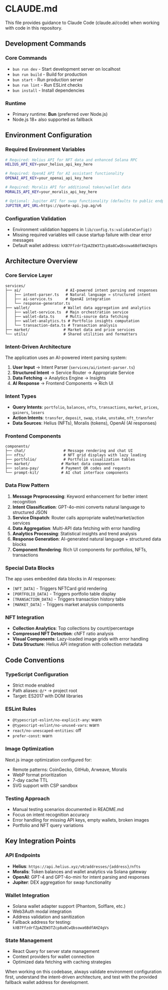 # CLAUDE.md

This file provides guidance to Claude Code (claude.ai/code) when working with code in this repository.

## Development Commands

### Core Commands
- `bun run dev` - Start development server on localhost
- `bun run build` - Build for production
- `bun start` - Run production server
- `bun run lint` - Run ESLint checks
- `bun install` - Install dependencies

### Runtime
- Primary runtime: **Bun** (preferred over Node.js)
- Node.js 18+ also supported as fallback

## Environment Configuration

### Required Environment Variables
```bash
# Required: Helius API for NFT data and enhanced Solana RPC
HELIUS_API_KEY=your_helius_api_key_here

# Required: OpenAI API for AI assistant functionality
OPENAI_API_KEY=your_openai_api_key_here

# Required: Moralis API for additional token/wallet data
MORALIS_API_KEY=your_moralis_api_key_here

# Optional: Jupiter API for swap functionality (defaults to public endpoint)
JUPITER_API_URL=https://quote-api.jup.ag/v6
```

### Configuration Validation
- Environment validation happens in `lib/config.ts:validateConfig()`
- Missing required variables will cause startup failure with clear error messages
- Default wallet address: `kXB7FfzdrfZpAZEW3TZcp8a8CwQbsowa6BdfAHZ4gVs`

## Architecture Overview

### Core Service Layer
```
services/
├── ai/                    # AI-powered intent parsing and responses
│   ├── intent-parser.ts   # Natural language → structured intent
│   ├── ai-service.ts      # OpenAI integration
│   └── response-generator.ts
├── wallet/               # Wallet data aggregation and analytics
│   ├── wallet-service.ts  # Main orchestration service
│   ├── wallet-data.ts     # Multi-source data fetching
│   ├── wallet-analytics.ts # Portfolio insights computation
│   └── transaction-data.ts # Transaction analysis
├── market/               # Market data and price services
└── utils/                # Shared utilities and formatters
```

### Intent-Driven Architecture
The application uses an AI-powered intent parsing system:

1. **User Input** → Intent Parser (`services/ai/intent-parser.ts`)
2. **Structured Intent** → Service Router → Appropriate Service
3. **Data Fetching** → Analytics Engine → Insights
4. **AI Response** → Frontend Components → Rich UI

### Intent Types
- **Query Intents**: `portfolio`, `balances`, `nfts`, `transactions`, `market`, `prices`, `gainers`, `losers`
- **Action Intents**: `transfer`, `deposit`, `swap`, `stake`, `unstake`, `nft_transfer`
- **Data Sources**: Helius (NFTs), Moralis (tokens), OpenAI (AI responses)

### Frontend Components
```
components/
├── chat/                 # Message rendering and chat UI
├── nfts/                 # NFT grid displays with lazy loading
├── portfolio/            # Portfolio visualization tables
├── market/              # Market data components
├── solana-pay/          # Payment QR codes and requests
└── prompt-kit/          # AI chat interface components
```

### Data Flow Pattern
1. **Message Preprocessing**: Keyword enhancement for better intent recognition
2. **Intent Classification**: GPT-4o-mini converts natural language to structured JSON
3. **Service Dispatch**: Router calls appropriate wallet/market/action services
4. **Data Aggregation**: Multi-API data fetching with error handling
5. **Analytics Processing**: Statistical insights and trend analysis
6. **Response Generation**: AI-generated natural language + structured data blocks
7. **Component Rendering**: Rich UI components for portfolios, NFTs, transactions

### Special Data Blocks
The app uses embedded data blocks in AI responses:
- `[NFT_DATA]` - Triggers NFTCard grid rendering
- `[PORTFOLIO_DATA]` - Triggers portfolio table display
- `[TRANSACTION_DATA]` - Triggers transaction history table
- `[MARKET_DATA]` - Triggers market analysis components

### NFT Integration
- **Collection Analytics**: Top collections by count/percentage
- **Compressed NFT Detection**: cNFT ratio analysis
- **Visual Components**: Lazy-loaded image grids with error handling
- **Data Structure**: Helius API integration with collection metadata

## Code Conventions

### TypeScript Configuration
- Strict mode enabled
- Path aliases: `@/*` → project root
- Target: ES2017 with DOM libraries

### ESLint Rules
- `@typescript-eslint/no-explicit-any`: warn
- `@typescript-eslint/no-unused-vars`: warn
- `react/no-unescaped-entities`: off
- `prefer-const`: warn

### Image Optimization
Next.js image optimization configured for:
- Remote patterns: CoinGecko, GitHub, Arweave, Moralis
- WebP format prioritization
- 7-day cache TTL
- SVG support with CSP sandbox

### Testing Approach
- Manual testing scenarios documented in README.md
- Focus on intent recognition accuracy
- Error handling for missing API keys, empty wallets, broken images
- Portfolio and NFT query variations

## Key Integration Points

### API Endpoints
- **Helius**: `https://api.helius.xyz/v0/addresses/{address}/nfts`
- **Moralis**: Token balances and wallet analytics via Solana gateway
- **OpenAI**: GPT-4 and GPT-4o-mini for intent parsing and responses
- **Jupiter**: DEX aggregation for swap functionality

### Wallet Integration
- Solana wallet adapter support (Phantom, Solflare, etc.)
- Web3Auth modal integration
- Address validation and sanitization
- Fallback address for testing: `kXB7FfzdrfZpAZEW3TZcp8a8CwQbsowa6BdfAHZ4gVs`

### State Management
- React Query for server state management
- Context providers for wallet connection
- Optimized data fetching with caching strategies

When working on this codebase, always validate environment configuration first, understand the intent-driven architecture, and test with the provided fallback wallet address for development.